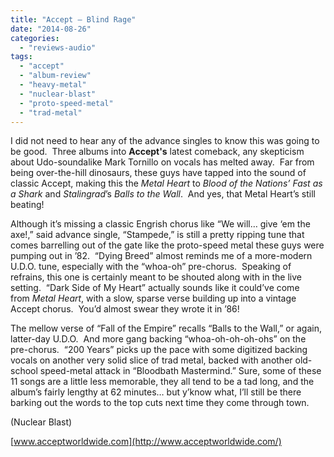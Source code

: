 ```yaml
---
title: "Accept – Blind Rage"
date: "2014-08-26"
categories: 
  - "reviews-audio"
tags: 
  - "accept"
  - "album-review"
  - "heavy-metal"
  - "nuclear-blast"
  - "proto-speed-metal"
  - "trad-metal"
---
```


I did not need to hear any of the advance singles to know this was going to be good.  Three albums into **Accept's** latest comeback, any skepticism about Udo-soundalike Mark Tornillo on vocals has melted away.  Far from being over-the-hill dinosaurs, these guys have tapped into the sound of classic Accept, making this the _Metal Heart_ to _Blood of the Nations’_ _Fast as a Shark_ and _Stalingrad_’s _Balls to the Wall_.  And yes, that Metal Heart’s still beating!

Although it’s missing a classic Engrish chorus like “We will… give ‘em the axe!,” said advance single, “Stampede,” is still a pretty ripping tune that comes barrelling out of the gate like the proto-speed metal these guys were pumping out in ’82.  “Dying Breed” almost reminds me of a more-modern U.D.O. tune, especially with the “whoa-oh” pre-chorus.  Speaking of refrains, this one is certainly meant to be shouted along with in the live setting.  “Dark Side of My Heart” actually sounds like it could’ve come from _Metal Heart_, with a slow, sparse verse building up into a vintage Accept chorus.  You’d almost swear they wrote it in ’86!

The mellow verse of “Fall of the Empire” recalls “Balls to the Wall,” or again, latter-day U.D.O.  And more gang backing “whoa-oh-oh-oh-ohs” on the pre-chorus.  “200 Years” picks up the pace with some digitized backing vocals on another very solid slice of trad metal, backed with another old-school speed-metal attack in “Bloodbath Mastermind.” Sure, some of these 11 songs are a little less memorable, they all tend to be a tad long, and the album’s fairly lengthy at 62 minutes… but y’know what, I’ll still be there barking out the words to the top cuts next time they come through town.

(Nuclear Blast)

[www.acceptworldwide.com](http://www.acceptworldwide.com/)
